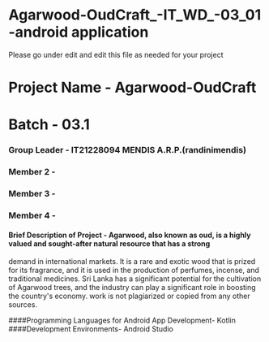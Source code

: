 # Agarwood-OudCraft_-IT_WD_-03_01 -android application
Please go under edit and edit this file as needed for your project

# Project Name - Agarwood-OudCraft 
# Batch - 03.1
### Group Leader - IT21228094 MENDIS A.R.P.(randinimendis)
### Member 2 - 
### Member 3 - 
### Member 4 - 


#### Brief Description of Project - Agarwood, also known as oud, is a highly valued and sought-after natural resource that has a strong 
demand in international markets. It is a rare and exotic wood that is prized for its fragrance, and it is 
used in the production of perfumes, incense, and traditional medicines. Sri Lanka has a significant 
potential for the cultivation of Agarwood trees, and the industry can play a significant role in boosting 
the country's economy. 
work is not plagiarized or copied from any other sources.

####Programming Languages for Android App Development- Kotlin
####Development Environments- Android Studio
